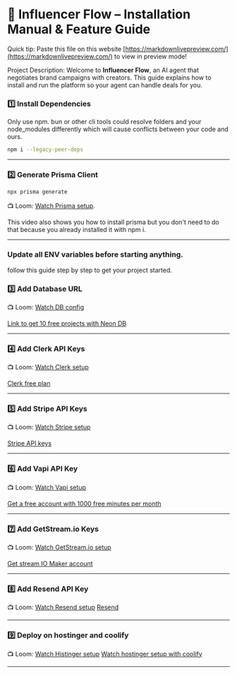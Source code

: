 # 🤝 Influencer Flow – Installation Manual & Feature Guide

Quick tip: Paste this file on this website [https://markdownlivepreview.com/](https://markdownlivepreview.com/) to view in preview mode!

Project Description:
Welcome to **Influencer Flow**, an AI agent that negotiates brand campaigns with creators. This guide explains how to install and run the platform so your agent can handle deals for you.

### 1️⃣ Install Dependencies

Only use npm. bun or other cli tools could resolve folders and your node_modules differently which will cause conflicts between your code and ours.

```bash
npm i --legacy-peer-deps
```

---

### 2️⃣ Generate Prisma Client

```bash
npx prisma generate
```

📺 Loom: [Watch Prisma setup](https://www.loom.com/share/fed28aab2e054c4397fe64d63442bdb9?sid=eae94d2a-644f-406c-9216-5f85e5b32afe). 

This video also shows you how to install prisma but you don't need to do that because you already installed it with npm i.

---

### Update all ENV variables before starting anything.

follow this guide step by step to get your project started.

### 3️⃣ Add Database URL

📺 Loom: [Watch DB config](https://www.loom.com/share/38e87220449649c4a3a383b99309b28f?sid=b1d631c8-a1bd-4d84-b0c9-97096393336f)

[Link to get 10 free projects with Neon DB](https://fyi.neon.tech/J5YG0hX)

---

### 4️⃣ Add Clerk API Keys

📺 Loom: [Watch Clerk setup](https://www.loom.com/share/5d53b1f7d4a04d3c97a20045b0bd86b8?sid=454b28eb-0a8e-4e8b-8cb5-bcc04d2aeb67)

[Clerk free plan](https://go.clerk.com/CqBMVjW)

---

### 5️⃣ Add Stripe API Keys

📺 Loom: [Watch Stripe setup](https://www.loom.com/share/ee65d563a10d4953971e59dc029404db?sid=654efc02-daa3-464e-9f18-a51f58745ae0)

[Stripe API keys](https://dashboard.stripe.com/apikeys)

---

### 6️⃣ Add Vapi API Key

📺 Loom: [Watch Vapi setup](https://www.loom.com/share/f233c0482a2e4aa1ba041f4c7caa20d9?sid=f8e122ba-0fdf-40d6-a440-0f3c382614e5)

[Get a free account with 1000 free minutes per month ](https://vapi.ai/?aff=emmanuel)

---

### 7️⃣ Add GetStream.io Keys

📺 Loom: [Watch GetStream.io setup](https://www.loom.com/share/66eb6d5436954cb286edbe2ee9dabf3c?sid=89cae3a5-8294-4992-81e1-cbac3b938533)

[Get stream IO Maker account](https://getstream.io/maker-account/)

---

### 8️⃣ Add Resend API Key

📺 Loom: [Watch Resend setup](https://www.loom.com/share/c64c83e76f794c69b5043829954da2fc?sid=97a43856-faa4-4411-b9b9-2a284636d776)
[Resend](https://resend.com)

---

### 9️⃣ Deploy on hostinger and coolify

📺 Loom: [Watch Histinger setup](https://www.loom.com/share/60b7ce65c53847a7a5563b3bea75f4c6?sid=12cda5ec-c576-4f8b-8609-2c7a0864c321)
[Watch hostinger setup with coolify](https://www.loom.com/share/5d27ec1a40fb435da451f4dd0c0967be?sid=51744fb4-a322-4fde-8884-46c7e2370054)


---


